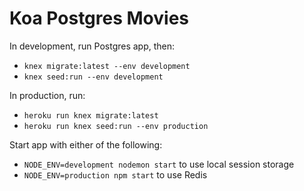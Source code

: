 # Koa Postgres Movies

In development, run Postgres app, then: 
* `knex migrate:latest --env development`
* `knex seed:run --env development`

In production, run:
* `heroku run knex migrate:latest`
* `heroku run knex seed:run --env production`

Start app with either of the following:
* `NODE_ENV=development nodemon start` to use local session storage
* `NODE_ENV=production npm start` to use Redis